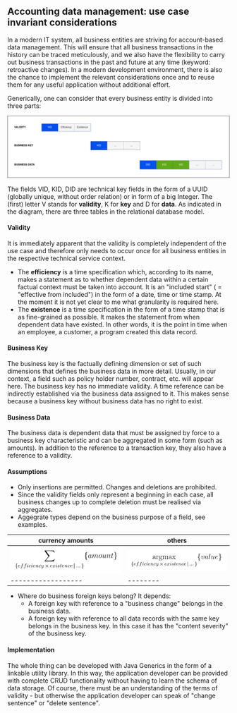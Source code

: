 ## Accounting data management: use case invariant considerations

In a modern IT system, all business entities are striving for account-based data management. This will ensure that all business transactions in the history can be traced meticulously, and we also have the flexibility to carry out business transactions in the past and future at any time (keyword: retroactive changes). In a modern development environment, there is also the chance to implement the relevant considerations once and to reuse them for any useful application without additional effort.

Generically, one can consider that every business entity is divided into three parts:

![data-overview](pictures/data-overview.png "(blue: technical key, green: technical foreign key, grey: dependent data)")

The fields VID, KID, DID are technical key fields in the form of a UUID (globally unique, without order relation) or in form of a big Integer. The (first) letter V stands for **validity**, K for **key** and D for **data**. As indicated in the diagram, there are three tables in the relational database model.

#### Validity

It is immediately apparent that the validity is completely independent of the use case and therefore only needs to occur once for all business entities in the respective technical service context.

* The **efficiency** is a time specification which, according to its name, makes a statement as to whether dependent data within a certain factual context must be taken into account. It is an "included start" ( = "effective from included") in the form of a date, time or time stamp. At the moment it is not yet clear to me what granularity is required here.
* The **existence** is a time specification in the form of a time stamp that is as fine-grained as possible. It makes the statement from when dependent data have existed. In other words, it is the point in time when an employee, a customer, a program created this data record.

#### Business Key

The business key is the factually defining dimension or set of such dimensions that defines the business data in more detail. Usually, in our context, a field such as policy holder number, contract, etc. will appear here. The business key has no immediate validity. A time reference can be indirectly established via the business data assigned to it. This makes sense because a business key without business data has no right to exist.

#### Business Data

The business data is dependent data that must be assigned by force to a business key characteristic and can be aggregated in some form (such as amounts). In addition to the reference to a transaction key, they also have a reference to a validity.

#### Assumptions

* Only insertions are permitted. Changes and deletions are prohibited.
* Since the validity fields only represent a beginning in each case, all business changes up to complete deletion must be realised via aggregates.
* Aggegrate types depend on the business purpose of a field, see examples.

| currency amounts | others |
|------------------|--------|
| ![amount](pictures/amount.png) | ![value](pictures/value.png) |
|------------------|--------|

* Where do business foreign keys belong? It depends:
    * A foreign key with reference to a "business change" belongs in the business data.
    * A foreign key with reference to all data records with the same key belongs in the business key. In this case it has the "content severity" of the business key.
	
#### Implementation

The whole thing can be developed with Java Generics in the form of a linkable utility library. In this way, the application developer can be provided with complete CRUD functionality without having to learn the schema of data storage. Of course, there must be an understanding of the terms of validity - but otherwise the application developer can speak of "change sentence" or "delete sentence".
